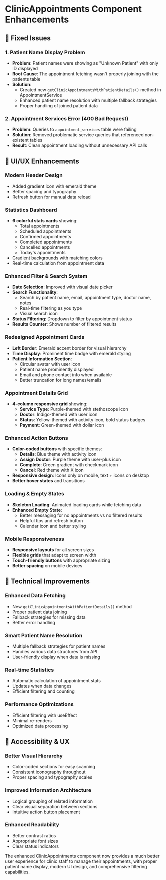 # ClinicAppointments Component Enhancements

## 🐛 **Fixed Issues**

### 1. **Patient Name Display Problem**
- **Problem**: Patient names were showing as "Unknown Patient" with only ID displayed
- **Root Cause**: The appointment fetching wasn't properly joining with the patients table
- **Solution**: 
  - Created new `getClinicAppointmentsWithPatientDetails()` method in AppointmentService
  - Enhanced patient name resolution with multiple fallback strategies
  - Proper handling of joined patient data

### 2. **Appointment Services Error (400 Bad Request)**
- **Problem**: Queries to `appointment_services` table were failing
- **Solution**: Removed problematic service queries that referenced non-existent tables
- **Result**: Clean appointment loading without unnecessary API calls

## 🎨 **UI/UX Enhancements**

### **Modern Header Design**
- Added gradient icon with emerald theme
- Better spacing and typography
- Refresh button for manual data reload

### **Statistics Dashboard**
- **6 colorful stats cards** showing:
  - Total appointments
  - Scheduled appointments  
  - Confirmed appointments
  - Completed appointments
  - Cancelled appointments
  - Today's appointments
- Gradient backgrounds with matching colors
- Real-time calculation from appointment data

### **Enhanced Filter & Search System**
- **Date Selection**: Improved with visual date picker
- **Search Functionality**: 
  - Search by patient name, email, appointment type, doctor name, notes
  - Real-time filtering as you type
  - Visual search icon
- **Status Filtering**: Dropdown to filter by appointment status
- **Results Counter**: Shows number of filtered results

### **Redesigned Appointment Cards**
- **Left Border**: Emerald accent border for visual hierarchy
- **Time Display**: Prominent time badge with emerald styling
- **Patient Information Section**:
  - Circular avatar with user icon
  - Patient name prominently displayed
  - Email and phone contact info when available
  - Better truncation for long names/emails

### **Appointment Details Grid**
- **4-column responsive grid** showing:
  - **Service Type**: Purple-themed with stethoscope icon
  - **Doctor**: Indigo-themed with user icon  
  - **Status**: Yellow-themed with activity icon, bold status badges
  - **Payment**: Green-themed with dollar icon

### **Enhanced Action Buttons**
- **Color-coded buttons** with specific themes:
  - **Details**: Blue theme with activity icon
  - **Assign Doctor**: Purple theme with user-plus icon
  - **Complete**: Green gradient with checkmark icon
  - **Cancel**: Red theme with X icon
- **Responsive design**: Icons only on mobile, text + icons on desktop
- **Better hover states** and transitions

### **Loading & Empty States**
- **Skeleton Loading**: Animated loading cards while fetching data
- **Enhanced Empty State**: 
  - Better messaging for no appointments vs no filtered results
  - Helpful tips and refresh button
  - Calendar icon and better styling

### **Mobile Responsiveness**
- **Responsive layouts** for all screen sizes
- **Flexible grids** that adapt to screen width
- **Touch-friendly buttons** with appropriate sizing
- **Better spacing** on mobile devices

## 🚀 **Technical Improvements**

### **Enhanced Data Fetching**
- New `getClinicAppointmentsWithPatientDetails()` method
- Proper patient data joining
- Fallback strategies for missing data
- Better error handling

### **Smart Patient Name Resolution**
- Multiple fallback strategies for patient names
- Handles various data structures from API
- User-friendly display when data is missing

### **Real-time Statistics**
- Automatic calculation of appointment stats
- Updates when data changes
- Efficient filtering and counting

### **Performance Optimizations**
- Efficient filtering with useEffect
- Minimal re-renders
- Optimized data processing

## 📱 **Accessibility & UX**

### **Better Visual Hierarchy**
- Color-coded sections for easy scanning
- Consistent iconography throughout
- Proper spacing and typography scales

### **Improved Information Architecture**
- Logical grouping of related information  
- Clear visual separation between sections
- Intuitive action button placement

### **Enhanced Readability**
- Better contrast ratios
- Appropriate font sizes
- Clear status indicators

The enhanced ClinicAppointments component now provides a much better user experience for clinic staff to manage their appointments, with proper patient name display, modern UI design, and comprehensive filtering capabilities.